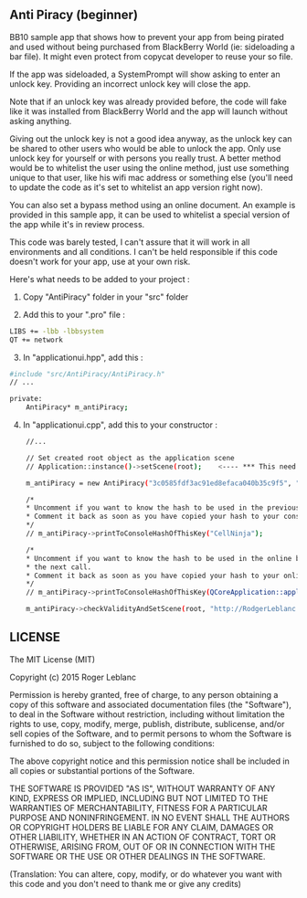 Anti Piracy (beginner)
--------------
BB10 sample app that shows how to prevent your app from being pirated and used without being purchased from BlackBerry World (ie: sideloading a bar file). It might even protect from copycat developer to reuse your so file.

If the app was sideloaded, a SystemPrompt will show asking to enter an unlock key. Providing an incorrect unlock key will close the app.

Note that if an unlock key was already provided before, the code will fake like it was installed from BlackBerry World and the app will launch without asking anything.

Giving out the unlock key is not a good idea anyway, as the unlock key can be shared to other users who would be able to unlock the app. Only use unlock key for yourself or with persons you really trust. A better method would be to whitelist the user using the online method, just use something unique to that user, like his wifi mac address or something else (you'll need to update the code as it's set to whitelist an app version right now).

You can also set a bypass method using an online document. An example is provided in this sample app, it can be used to whitelist a special version of the app while it's in review process.

This code was barely tested, I can't assure that it will work in all environments and all conditions. I can't be held responsible if this code doesn't work for your app, use at your own risk.



Here's what needs to be added to your project :

1) Copy "AntiPiracy" folder in your "src" folder

2) Add this to your ".pro" file :
```sh
LIBS += -lbb -lbbsystem
QT += network
```

3) In "applicationui.hpp", add this :

```sh
#include "src/AntiPiracy/AntiPiracy.h"
// ...

private:
    AntiPiracy* m_antiPiracy;
```

4) In "applicationui.cpp", add this to your constructor :

```sh
    //...

    // Set created root object as the application scene
    // Application::instance()->setScene(root);    <---- *** This need to be commented or removed ***

    m_antiPiracy = new AntiPiracy("3c0585fdf3ac91ed8efaca040b35c9f5", "mySalt", this);

    /*
    * Uncomment if you want to know the hash to be used in the previous constructor call
    * Comment it back as soon as you have copied your hash to your constructor call.
    */
    // m_antiPiracy->printToConsoleHashOfThisKey("CellNinja");

    /*
    * Uncomment if you want to know the hash to be used in the online bypass document set in
    * the next call.
    * Comment it back as soon as you have copied your hash to your online document.
    */
    // m_antiPiracy->printToConsoleHashOfThisKey(QCoreApplication::applicationVersion());

    m_antiPiracy->checkValidityAndSetScene(root, "http://RodgerLeblanc.github.io/CellNinjaBundleWhitelistedHash.txt");
```



LICENSE
--------------
The MIT License (MIT)

Copyright (c) 2015 Roger Leblanc

Permission is hereby granted, free of charge, to any person obtaining a copy of this software and associated documentation files (the "Software"), to deal in the Software without restriction, including without limitation the rights to use, copy, modify, merge, publish, distribute, sublicense, and/or sell copies of the Software, and to permit persons to whom the Software is furnished to do so, subject to the following conditions:

The above copyright notice and this permission notice shall be included in all copies or substantial portions of the Software.

THE SOFTWARE IS PROVIDED "AS IS", WITHOUT WARRANTY OF ANY KIND, EXPRESS OR IMPLIED, INCLUDING BUT NOT LIMITED TO THE WARRANTIES OF MERCHANTABILITY, FITNESS FOR A PARTICULAR PURPOSE AND NONINFRINGEMENT. IN NO EVENT SHALL THE AUTHORS OR COPYRIGHT HOLDERS BE LIABLE FOR ANY CLAIM, DAMAGES OR OTHER LIABILITY, WHETHER IN AN ACTION OF CONTRACT, TORT OR OTHERWISE, ARISING FROM, OUT OF OR IN CONNECTION WITH THE SOFTWARE OR THE USE OR OTHER DEALINGS IN THE SOFTWARE.


(Translation: You can altere, copy, modify, or do whatever you want with this code and you don't need to thank me or give any credits)
